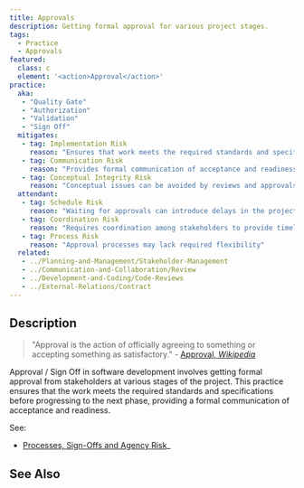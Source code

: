 ```yaml
---
title: Approvals
description: Getting formal approval for various project stages.
tags: 
  - Practice
  - Approvals
featured: 
  class: c
  element: '<action>Approval</action>'
practice:
  aka: 
   - "Quality Gate"
   - "Authorization"
   - "Validation"
   - "Sign Off"
  mitigates:
   - tag: Implementation Risk
     reason: "Ensures that work meets the required standards and specifications before progressing."
   - tag: Communication Risk
     reason: "Provides formal communication of acceptance and readiness."
   - tag: Conceptual Integrity Risk
     reason: "Conceptual issues can be avoided by reviews and approvals"
  attendant:
   - tag: Schedule Risk
     reason: "Waiting for approvals can introduce delays in the project timeline."
   - tag: Coordination Risk
     reason: "Requires coordination among stakeholders to provide timely sign-off."
   - tag: Process Risk
     reason: "Approval processes may lack required flexibility"
  related:
   - ../Planning-and-Management/Stakeholder-Management
   - ../Communication-and-Collaboration/Review
   - ../Development-and-Coding/Code-Reviews
   - ../External-Relations/Contract
---
```



<PracticeIntro details={frontMatter} /> 

## Description

> "Approval is the action of officially agreeing to something or accepting something as satisfactory." - [Approval, _Wikipedia_](https://en.wikipedia.org/wiki/Approval)

Approval / Sign Off in software development involves getting formal approval from stakeholders at various stages of the project. This practice ensures that the work meets the required standards and specifications before progressing to the next phase, providing a formal communication of acceptance and readiness.

See:

- [Processes, Sign-Offs and Agency Risk](/risks/Process-Risk.md#processes-sign-offs-and-agency-risk)_


## See Also

<TagList tag="Approvals" />
